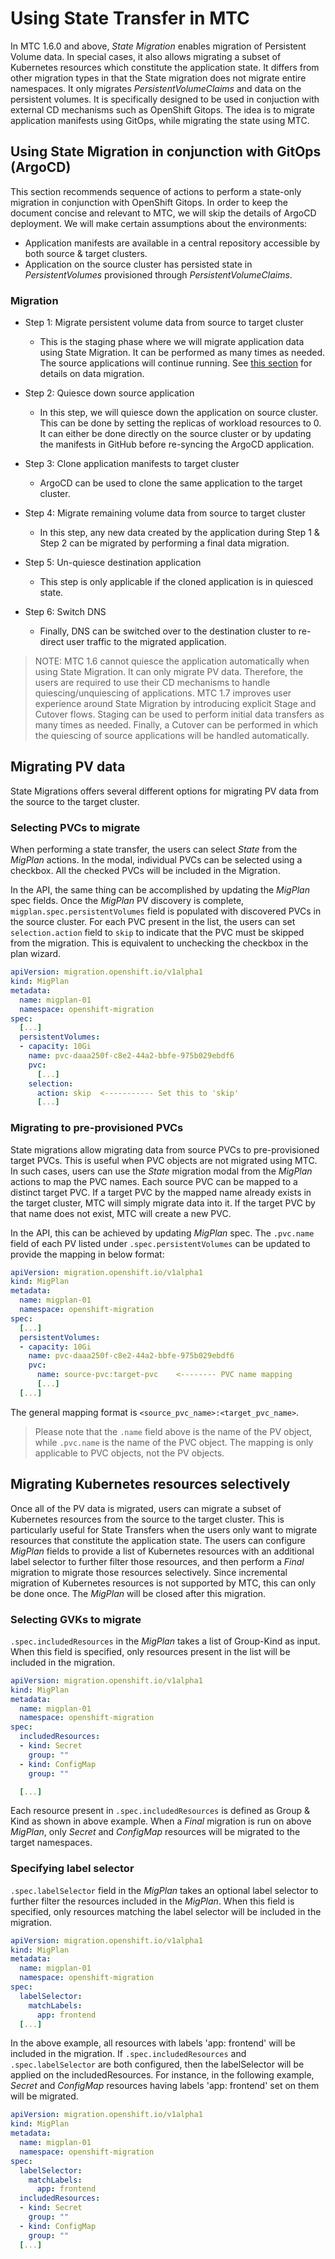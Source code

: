 # Using State Transfer in MTC

In MTC 1.6.0 and above, _State Migration_ enables migration of Persistent Volume data. In special cases, it also allows migrating a subset of Kubernetes resources which constitute the application state. It differs from other migration types in that the State migration does not migrate entire namespaces. It only migrates _PersistentVolumeClaims_ and data on the persistent volumes. It is specifically designed to be used in conjuction with external CD mechanisms such as OpenShift Gitops. The idea is to migrate application manifests using GitOps, while migrating the state using MTC.

## Using State Migration in conjunction with GitOps (ArgoCD)

This section recommends sequence of actions to perform a state-only migration in conjunction with OpenShift Gitops. In order to keep the document concise and relevant to MTC, we will skip the details of ArgoCD deployment. We will make certain assumptions about the environments: 
- Application manifests are available in a central repository accessible by both source & target clusters. 
- Application on the source cluster has persisted state in _PersistentVolumes_ provisioned through _PersistentVolumeClaims_. 

### Migration

- Step 1: Migrate persistent volume data from source to target cluster
  - This is the staging phase where we will migrate application data using State Migration. It can be performed as many times as needed. The source applications will continue running. See [this section](#migrating-pv-data) for details on data migration.

- Step 2: Quiesce down source application
  - In this step, we will quiesce down the application on source cluster. This can be done by setting the replicas of workload resources to 0. It can either be done directly on the source cluster or by updating the manifests in GitHub before re-syncing the ArgoCD application. 

- Step 3: Clone application manifests to target cluster
  - ArgoCD can be used to clone the same application to the target cluster.

- Step 4: Migrate remaining volume data from source to target cluster
  - In this step, any new data created by the application during Step 1 & Step 2 can be migrated by performing a final data migration. 

- Step 5: Un-quiesce destination application
  - This step is only applicable if the cloned application is in quiesced state.

- Step 6: Switch DNS
  - Finally, DNS can be switched over to the destination cluster to re-direct user traffic to the migrated application.

> NOTE: MTC 1.6 cannot quiesce the application automatically when using State Migration. It can only migrate PV data. Therefore, the users are required to use their CD mechanisms to handle quiescing/unquiescing of applications. MTC 1.7 improves user experience around State Migration by introducing explicit Stage and Cutover flows. Staging can be used to perform initial data transfers as many times as needed. Finally, a Cutover can be performed in which the quiescing of source applications will be handled automatically.

## Migrating PV data

State Migrations offers several different options for migrating PV data from the source to the target cluster. 

### Selecting PVCs to migrate

When performing a state transfer, the users can select _State_ from the _MigPlan_ actions. In the modal, individual PVCs can be selected using a checkbox. All the checked PVCs will be included in the Migration. 

In the API, the same thing can be accomplished by updating the _MigPlan_ spec fields. Once the _MigPlan_ PV discovery is complete, `migplan.spec.persistentVolumes` field is populated with discovered PVCs in the source cluster. For each PVC present in the list, the users can set `selection.action` field to `skip` to indicate that the PVC must be skipped from the migration. This is equivalent to unchecking the checkbox in the plan wizard.

```yaml
apiVersion: migration.openshift.io/v1alpha1
kind: MigPlan
metadata:
  name: migplan-01
  namespace: openshift-migration
spec:
  [...]
  persistentVolumes:
  - capacity: 10Gi
    name: pvc-daaa250f-c8e2-44a2-bbfe-975b029ebdf6
    pvc:
      [...]
    selection:
      action: skip  <----------- Set this to 'skip'
      [...]
```

### Migrating to pre-provisioned PVCs

State migrations allow migrating data from source PVCs to pre-provisioned target PVCs. This is useful when PVC objects are not migrated using MTC. In such cases, users can use the _State_ migration modal from the _MigPlan_ actions to map the PVC names. Each source PVC can be mapped to a distinct target PVC. If a target PVC by the mapped name already exists in the target cluster, MTC will simply migrate data into it. If the target PVC by that name does not exist, MTC will create a new PVC. 

In the API, this can be achieved by updating _MigPlan_ spec. The `.pvc.name` field of each PV listed under `.spec.persistentVolumes` can be updated to provide the mapping in below format:

```yaml
apiVersion: migration.openshift.io/v1alpha1
kind: MigPlan
metadata:
  name: migplan-01
  namespace: openshift-migration
spec:
  [...]
  persistentVolumes:
  - capacity: 10Gi
    name: pvc-daaa250f-c8e2-44a2-bbfe-975b029ebdf6
    pvc:
      name: source-pvc:target-pvc    <-------- PVC name mapping
      [...]
  [...]
```

The general mapping format is `<source_pvc_name>:<target_pvc_name>`. 

> Please note that the `.name` field above is the name of the PV object, while `.pvc.name` is the name of the PVC object. The mapping is only applicable to PVC objects, not the PV objects.

## Migrating Kubernetes resources selectively

Once all of the PV data is migrated, users can migrate a subset of Kubernetes resources from the source to the target cluster. This is particularly useful for State Transfers when the users only want to migrate resources that constitute the application state. The users can configure _MigPlan_ fields to provide a list of Kubernetes resources with an additional label selector to further filter those resources, and then perform a _Final_ migration to migrate those resources selectively. Since incremental migration of Kubernetes resources is not supported by MTC, this can only be done once. The _MigPlan_ will be closed after this migration. 

### Selecting GVKs to migrate

`.spec.includedResources` in the _MigPlan_ takes a list of Group-Kind as input. When this field is specified, only resources present in the list will be included in the migration. 

```yaml
apiVersion: migration.openshift.io/v1alpha1
kind: MigPlan
metadata:
  name: migplan-01
  namespace: openshift-migration
spec:
  includedResources:
  - kind: Secret
    group: ""
  - kind: ConfigMap
    group: ""

  [...]
```

Each resource present in `.spec.includedResources` is defined as Group & Kind as shown in above example. When a _Final_ migration is run on above _MigPlan_, only _Secret_ and _ConfigMap_ resources will be migrated to the target namespaces. 

### Specifying label selector

`.spec.labelSelector` field in the _MigPlan_ takes an optional label selector to further filter the resources included in the _MigPlan_. When this field is specified, only resources matching the label selector will be included in the migration.

```yaml
apiVersion: migration.openshift.io/v1alpha1
kind: MigPlan
metadata:
  name: migplan-01
  namespace: openshift-migration
spec:
  labelSelector:
    matchLabels:
      app: frontend 
  [...]
```

In the above example, all resources with labels 'app: frontend' will be included in the migration. If `.spec.includedResources` and `.spec.labelSelector` are both configured, then the labelSelector will be applied on the includedResources. For instance, in the following example, _Secret_ and _ConfigMap_ resources having labels 'app: frontend' set on them will be migrated.

```yaml
apiVersion: migration.openshift.io/v1alpha1
kind: MigPlan
metadata:
  name: migplan-01
  namespace: openshift-migration
spec:
  labelSelector:
    matchLabels:
      app: frontend 
  includedResources:
  - kind: Secret
    group: ""
  - kind: ConfigMap
    group: ""
  [...]
```

